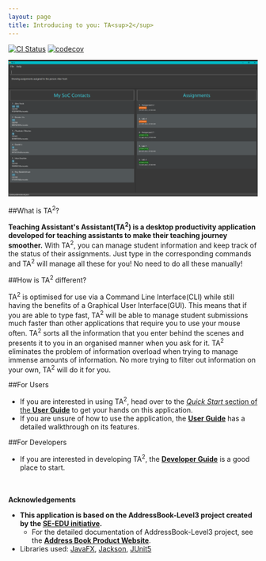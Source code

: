 ```yaml
---
layout: page
title: Introducing to you: TA<sup>2</sup>
---
```


[![CI Status](https://github.com/se-edu/addressbook-level3/workflows/Java%20CI/badge.svg)](https://github.com/se-edu/addressbook-level3/actions)
[![codecov](https://codecov.io/gh/AY2122S1-CS2103T-T13-2/tp/branch/master/graph/badge.svg?token=ZNAWJRYPEM)](https://codecov.io/gh/AY2122S1-CS2103T-T13-2/tp)

![Ui](images/Ui.png)

##What is TA<sup>2</sup>?

**Teaching Assistant's Assistant(TA<sup>2</sup>) is a desktop productivity application developed for teaching assistants to make their teaching journey smoother.**
With TA<sup>2</sup>, you can manage student information and keep track of the status of their assignments. Just type in
the corresponding commands and TA<sup>2</sup> will manage all these for you! No need to do all these manually!

##How is TA<sup>2</sup> different?

TA<sup>2</sup> is optimised for use via a Command Line Interface(CLI) while still having the benefits of a Graphical User Interface(GUI). 
This means that if you are able to type fast, TA<sup>2</sup> will be able to manage student submissions much faster than other applications 
that require you to use your mouse often. TA<sup>2</sup> sorts all the information that you enter behind the scenes and 
presents it to you in an organised manner when you ask for it. TA<sup>2</sup> eliminates the problem of information overload 
when trying to manage immense amounts of information. No more trying to filter out information on your own, TA<sup>2</sup> 
will do it for you. 

##For Users

* If you are interested in using TA<sup>2</sup>, head over to the [_Quick Start_ section of the **User Guide**](UserGuide.html#quick-start)
  to get your hands on this application.
* If you are unsure of how to use the application, the [**User Guide**](UserGuide.html) has a detailed walkthrough on its features.

##For Developers

* If you are interested in developing TA<sup>2</sup>, the [**Developer Guide**](DeveloperGuide.html) is a good place to start.

<br/><br/>
**Acknowledgements**

* **This application is based on the AddressBook-Level3 project created by the [SE-EDU initiative](https://se-education.org).**
    * For the detailed documentation of  AddressBook-Level3 project, see the **[Address Book Product Website](https://se-education.org/addressbook-level3)**.
* Libraries used: [JavaFX](https://openjfx.io/), [Jackson](https://github.com/FasterXML/jackson), [JUnit5](https://github.com/junit-team/junit5)
